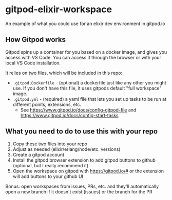 # gitpod-elixir-workspace
An example of what you could use for an elixir dev environment in gitpod.io

## How Gitpod works
Gitpod spins up a container for you based on a docker image, and gives you access with VS Code. You can access it through the browser or with your local VS Code installation.

It relies on two files, which will be included in this repo:
- `.gitpod.Dockerfile` - (optional) a dockerfile just like any other you might use. If you don't have this file, it uses gitpods default "full workspace" image.
- `.gitpod.yml` - (required) a yaml file that lets you set up tasks to be run at different points, extensions, etc. 
  - See https://www.gitpod.io/docs/config-gitpod-file and https://www.gitpod.io/docs/config-start-tasks

## What you need to do to use this with your repo

1. Copy these two files into your repo
2. Adjust as needed (elixir/erlang/node/etc. versions)
2. Create a gitpod account
3. Install the gitpod browser extension to add gitpod buttons to github (optional, but I really recommend it)
5. Open the workspace on gitpod with https://gitpod.io/#<your full repo url> or the extension will add buttons to your github UI

Bonus: open workspaces from issues, PRs, etc. and they'll automatically open a new branch if it doesn't exist (issues) or the branch for the PR

